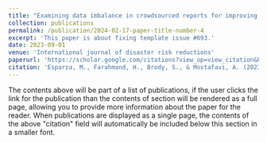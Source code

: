 ```yaml
---
title: "Examining data imbalance in crowdsourced reports for improving flash flood situational awareness"
collection: publications
permalink: /publication/2024-02-17-paper-title-number-4
excerpt: 'This paper is about fixing template issue #693.'
date: 2023-09-01
venue: 'International journal of disaster risk reductions'
paperurl: 'https://scholar.google.com/citations?view_op=view_citation&hl=en&user=-SGJS5UAAAAJ&citation_for_view=-SGJS5UAAAAJ:9yKSN-GCB0IC'
citation: 'Esparza, M., Farahmand, H., Brody, S., & Mostafavi, A. (2023). Examining data imbalance in crowdsourced reports for improving flash flood situational awareness. International journal of disaster risk reduction, 95, 103825.'
---
```


The contents above will be part of a list of publications, if the user clicks the link for the publication than the contents of section will be rendered as a full page, allowing you to provide more information about the paper for the reader. When publications are displayed as a single page, the contents of the above "citation" field will automatically be included below this section in a smaller font.
